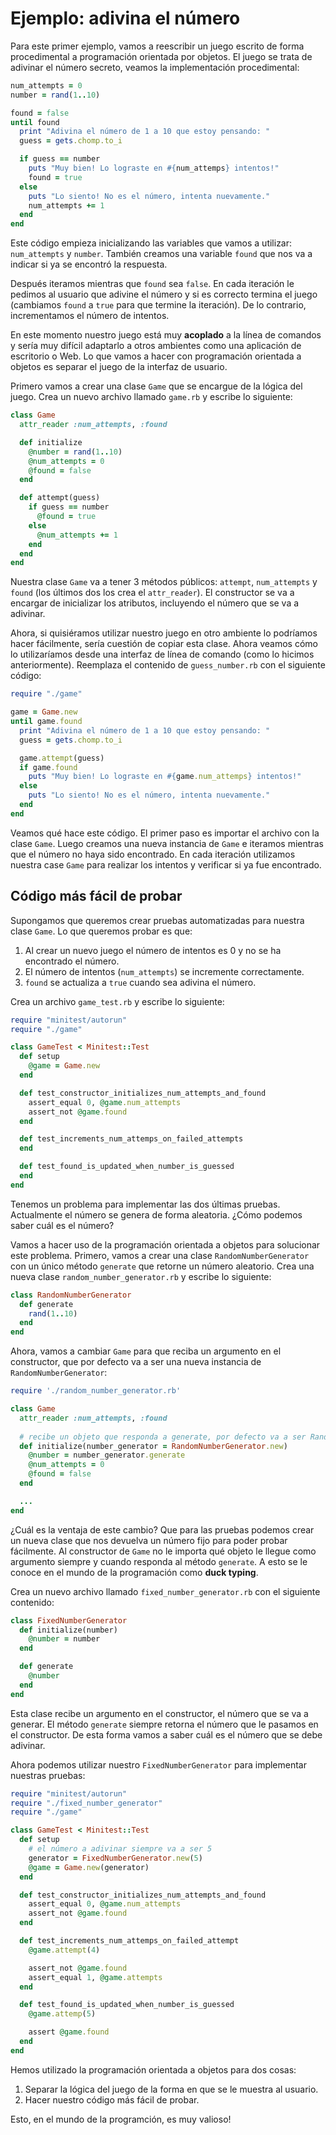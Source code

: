 # Ejemplo: adivina el número

Para este primer ejemplo, vamos a reescribir un juego escrito de forma procedimental a programación orientada por objetos. El juego se trata de adivinar el número secreto, veamos la implementación procedimental:

```ruby
num_attempts = 0
number = rand(1..10)

found = false
until found
  print "Adivina el número de 1 a 10 que estoy pensando: "
  guess = gets.chomp.to_i

  if guess == number
    puts "Muy bien! Lo lograste en #{num_attemps} intentos!"
    found = true
  else
    puts "Lo siento! No es el número, intenta nuevamente."
    num_attempts += 1
  end
end
```

Este código empieza inicializando las variables que vamos a utilizar: `num_attempts` y `number`. También creamos una variable `found` que nos va a indicar si ya se encontró la respuesta.

Después iteramos mientras que `found` sea `false`. En cada iteración le pedimos al usuario que adivine el número y si es correcto termina el juego (cambiamos `found` a `true` para que termine la iteración). De lo contrario, incrementamos el número de intentos.

En este momento nuestro juego está muy **acoplado** a la línea de comandos y sería muy difícil adaptarlo a otros ambientes como una aplicación de escritorio o Web. Lo que vamos a hacer con programación orientada a objetos es separar el juego de la interfaz de usuario.

Primero vamos a crear una clase `Game` que se encargue de la lógica del juego. Crea un nuevo archivo llamado `game.rb` y escribe lo siguiente:

```ruby
class Game
  attr_reader :num_attempts, :found

  def initialize
    @number = rand(1..10)
    @num_attempts = 0
    @found = false
  end

  def attempt(guess)
    if guess == number
      @found = true
    else
      @num_attempts += 1
    end
  end
end
```

Nuestra clase `Game` va a tener 3 métodos públicos: `attempt`, `num_attempts` y `found` (los últimos dos los crea el `attr_reader`). El constructor se va a encargar de inicializar los atributos, incluyendo el número que se va a adivinar.

Ahora, si quisiéramos utilizar nuestro juego en otro ambiente lo podríamos hacer fácilmente, sería cuestión de copiar esta clase. Ahora veamos cómo lo utilizaríamos desde una interfaz de línea de comando (como lo hicimos anteriormente). Reemplaza el contenido de `guess_number.rb` con el siguiente código:

```ruby
require "./game"

game = Game.new
until game.found
  print "Adivina el número de 1 a 10 que estoy pensando: "
  guess = gets.chomp.to_i

  game.attempt(guess)
  if game.found
    puts "Muy bien! Lo lograste en #{game.num_attemps} intentos!"
  else
    puts "Lo siento! No es el número, intenta nuevamente."
  end
end
```

Veamos qué hace este código. El primer paso es importar el archivo con la clase `Game`. Luego creamos una nueva instancia de `Game` e iteramos mientras que el número no haya sido encontrado. En cada iteración utilizamos nuestra case `Game` para realizar los intentos y verificar si ya fue encontrado.

## Código más fácil de probar

Supongamos que queremos crear pruebas automatizadas para nuestra clase `Game`. Lo que queremos probar es que:

1. Al crear un nuevo juego el número de intentos es 0 y no se ha encontrado el número.
2. El número de intentos (`num_attempts`) se incremente correctamente. 
3. `found` se actualiza a `true` cuando sea adivina el número.

Crea un archivo `game_test.rb` y escribe lo siguiente:

```ruby
require "minitest/autorun"
require "./game"

class GameTest < Minitest::Test
  def setup
    @game = Game.new
  end

  def test_constructor_initializes_num_attempts_and_found
    assert_equal 0, @game.num_attempts
    assert_not @game.found
  end

  def test_increments_num_attemps_on_failed_attempts
  end

  def test_found_is_updated_when_number_is_guessed
  end
end
```

Tenemos un problema para implementar las dos últimas pruebas. Actualmente el número se genera de forma aleatoria. ¿Cómo podemos saber cuál es el número?

Vamos a hacer uso de la programación orientada a objetos para solucionar este problema. Primero, vamos a crear una clase `RandomNumberGenerator` con un único método `generate` que retorne un número aleatorio. Crea una nueva clase `random_number_generator.rb` y escribe lo siguiente:

```ruby
class RandomNumberGenerator
  def generate
    rand(1..10)
  end
end
```

Ahora, vamos a cambiar `Game` para que reciba un argumento en el constructor, que por defecto va a ser una nueva instancia de `RandomNumberGenerator`:

```ruby
require './random_number_generator.rb'

class Game
  attr_reader :num_attempts, :found
  
  # recibe un objeto que responda a generate, por defecto va a ser RandomNumberGenerator
  def initialize(number_generator = RandomNumberGenerator.new)
    @number = number_generator.generate
    @num_attempts = 0
    @found = false
  end

  ...
end
```

¿Cuál es la ventaja de este cambio? Que para las pruebas podemos crear un nueva clase que nos devuelva un número fijo para poder probar fácilmente. Al constructor de `Game` no le importa qué objeto le llegue como argumento siempre y cuando responda al método `generate`. A esto se le conoce en el mundo de la programación como **duck typing**. 

Crea un nuevo archivo llamado `fixed_number_generator.rb` con el siguiente contenido:

```ruby
class FixedNumberGenerator
  def initialize(number)
    @number = number
  end

  def generate
    @number
  end
end
```

Esta clase recibe un argumento en el constructor, el número que se va a generar. El método `generate` siempre retorna el número que le pasamos en el constructor. De esta forma vamos a saber cuál es el número que se debe adivinar.

Ahora podemos utilizar nuestro `FixedNumberGenerator` para implementar nuestras pruebas:

```ruby
require "minitest/autorun"
require "./fixed_number_generator"
require "./game"

class GameTest < Minitest::Test
  def setup
    # el número a adivinar siempre va a ser 5
    generator = FixedNumberGenerator.new(5)
    @game = Game.new(generator)
  end

  def test_constructor_initializes_num_attempts_and_found
    assert_equal 0, @game.num_attempts
    assert_not @game.found
  end

  def test_increments_num_attemps_on_failed_attempt
    @game.attempt(4)

    assert_not @game.found
    assert_equal 1, @game.attempts
  end

  def test_found_is_updated_when_number_is_guessed
    @game.attemp(5)

    assert @game.found
  end
end
```

Hemos utilizado la programación orientada a objetos para dos cosas:

1. Separar la lógica del juego de la forma en que se le muestra al usuario.
2. Hacer nuestro código más fácil de probar.

Esto, en el mundo de la programción, es muy valioso!